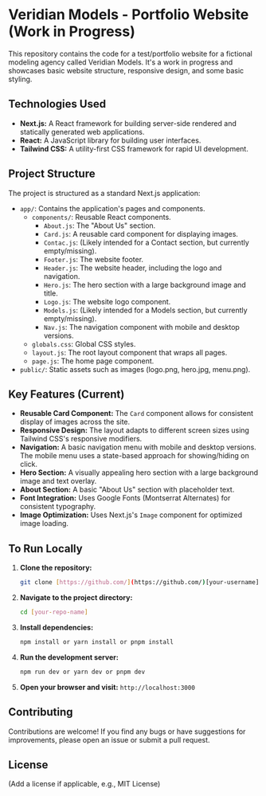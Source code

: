 # Veridian Models - Portfolio Website (Work in Progress)

This repository contains the code for a test/portfolio website for a fictional modeling agency called Veridian Models. It's a work in progress and showcases basic website structure, responsive design, and some basic styling.

## Technologies Used

- **Next.js:** A React framework for building server-side rendered and statically generated web applications.
- **React:** A JavaScript library for building user interfaces.
- **Tailwind CSS:** A utility-first CSS framework for rapid UI development.

## Project Structure

The project is structured as a standard Next.js application:

- `app/`: Contains the application's pages and components.
  - `components/`: Reusable React components.
    - `About.js`: The "About Us" section.
    - `Card.js`: A reusable card component for displaying images.
    - `Contac.js`: (Likely intended for a Contact section, but currently empty/missing).
    - `Footer.js`: The website footer.
    - `Header.js`: The website header, including the logo and navigation.
    - `Hero.js`: The hero section with a large background image and title.
    - `Logo.js`: The website logo component.
    - `Models.js`: (Likely intended for a Models section, but currently empty/missing).
    - `Nav.js`: The navigation component with mobile and desktop versions.
  - `globals.css`: Global CSS styles.
  - `layout.js`: The root layout component that wraps all pages.
  - `page.js`: The home page component.
- `public/`: Static assets such as images (logo.png, hero.jpg, menu.png).

## Key Features (Current)

- **Reusable Card Component:** The `Card` component allows for consistent display of images across the site.
- **Responsive Design:** The layout adapts to different screen sizes using Tailwind CSS's responsive modifiers.
- **Navigation:** A basic navigation menu with mobile and desktop versions. The mobile menu uses a state-based approach for showing/hiding on click.
- **Hero Section:** A visually appealing hero section with a large background image and text overlay.
- **About Section:** A basic "About Us" section with placeholder text.
- **Font Integration:** Uses Google Fonts (Montserrat Alternates) for consistent typography.
- **Image Optimization:** Uses Next.js's `Image` component for optimized image loading.

## To Run Locally

1.  **Clone the repository:**

    ```bash
    git clone [https://github.com/](https://github.com/)[your-username]/[your-repo-name].git
    ```

2.  **Navigate to the project directory:**

    ```bash
    cd [your-repo-name]
    ```

3.  **Install dependencies:**

    ```bash
    npm install or yarn install or pnpm install
    ```

4.  **Run the development server:**

    ```bash
    npm run dev or yarn dev or pnpm dev
    ```

5.  **Open your browser and visit:** `http://localhost:3000`

## Contributing

Contributions are welcome! If you find any bugs or have suggestions for improvements, please open an issue or submit a pull request.

## License

(Add a license if applicable, e.g., MIT License)
